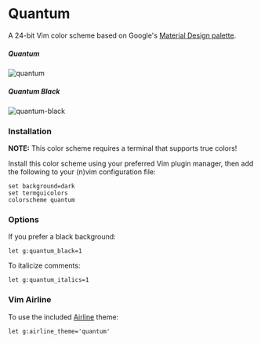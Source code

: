 # Quantum
A 24-bit Vim color scheme based on Google's [Material Design palette](https://material.io/guidelines/style/color.html#).

##### Quantum
![quantum](http://i.imgur.com/NDZRnpa.png)

##### Quantum Black
![quantum-black](http://i.imgur.com/1hNWyMB.png)

### Installation
**NOTE:** This color scheme requires a terminal that supports true colors!

Install this color scheme using your preferred Vim plugin manager, then add the
following to your (n)vim configuration file:
```vim
set background=dark
set termguicolors
colorscheme quantum
```

### Options
If you prefer a black background:
```vim
let g:quantum_black=1
```

To italicize comments:
```vim
let g:quantum_italics=1
```

### Vim Airline
To use the included [Airline](https://github.com/vim-airline/vim-airline) theme:
```vim
let g:airline_theme='quantum'
```

